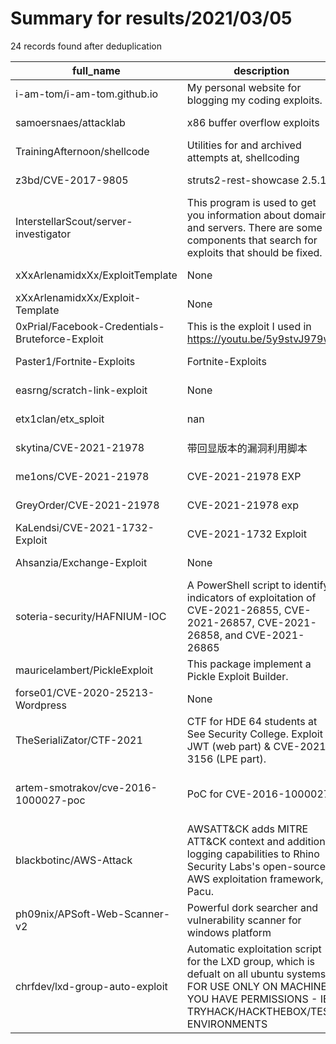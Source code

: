 
# Summary for results/2021/03/05
    
24 records found after deduplication

| full_name | description | html_url | matched_list | matched_count | pushed_at | size | stargazers_count | language | forks_count |
|-------------------------------------------------|-----------------------------------------------------------------------------------------------------------------------------------------------------------------------------------|--------------------------------------------------------------------|-------------------------------------------|-----------------|---------------------------|--------|--------------------|------------|---------------|
| i-am-tom/i-am-tom.github.io | My personal website for blogging my coding exploits. | https://github.com/i-am-tom/i-am-tom.github.io | ['exploit'] | 1 | 2021-03-05 10:48:57+00:00 | 28146 | 4 | JavaScript | 2 |
| samoersnaes/attacklab | x86 buffer overflow exploits | https://github.com/samoersnaes/attacklab | ['exploit'] | 1 | 2021-03-05 09:43:25+00:00 | 83 | 0 | Makefile | 0 |
| TrainingAfternoon/shellcode | Utilities for and archived attempts at, shellcoding | https://github.com/TrainingAfternoon/shellcode | ['shellcode'] | 1 | 2021-03-05 23:47:50+00:00 | 1 | 0 | Shell | 0 |
| z3bd/CVE-2017-9805 | struts2-rest-showcase 2.5.10 | https://github.com/z3bd/CVE-2017-9805 | ['cve-2'] | 1 | 2021-03-05 23:26:30+00:00 | 8929 | 0 | Python | 0 |
| InterstellarScout/server-investigator | This program is used to get you information about domains and servers. There are some components that search for exploits that should be fixed. | https://github.com/InterstellarScout/server-investigator | ['exploit'] | 1 | 2021-03-05 21:39:21+00:00 | 7 | 0 | Shell | 0 |
| xXxArlenamidxXx/ExploitTemplate | None | https://github.com/xXxArlenamidxXx/ExploitTemplate | ['exploit'] | 1 | 2021-03-05 21:05:51+00:00 | 7396 | 0 | C# | 0 |
| xXxArlenamidxXx/Exploit-Template | None | https://github.com/xXxArlenamidxXx/Exploit-Template | ['exploit'] | 1 | 2021-03-05 20:57:39+00:00 | 0 | 0 | | 0 |
| 0xPrial/Facebook-Credentials-Bruteforce-Exploit | This is the exploit I used in https://youtu.be/5y9stvJ979w | https://github.com/0xPrial/Facebook-Credentials-Bruteforce-Exploit | ['exploit'] | 1 | 2021-03-05 19:09:15+00:00 | 1064 | 2 | Python | 0 |
| Paster1/Fortnite-Exploits | Fortnite-Exploits | https://github.com/Paster1/Fortnite-Exploits | ['exploit'] | 1 | 2021-03-05 17:01:18+00:00 | 1 | 0 | | 0 |
| easrng/scratch-link-exploit | None | https://github.com/easrng/scratch-link-exploit | ['exploit'] | 1 | 2021-03-05 15:51:19+00:00 | 1 | 0 | Shell | 0 |
| etx1clan/etx_sploit | nan | https://github.com/etx1clan/etx_sploit | ['sploit'] | 1 | 2021-03-05 12:38:30+00:00 | 1 | 0 | nan | 0 |
| skytina/CVE-2021-21978 | 带回显版本的漏洞利用脚本 | https://github.com/skytina/CVE-2021-21978 | ['cve-2'] | 1 | 2021-03-05 11:09:06+00:00 | 247 | 22 | Python | 4 |
| me1ons/CVE-2021-21978 | CVE-2021-21978 EXP | https://github.com/me1ons/CVE-2021-21978 | ['cve-2'] | 1 | 2021-03-05 04:42:17+00:00 | 79 | 5 | Python | 4 |
| GreyOrder/CVE-2021-21978 | CVE-2021-21978 exp | https://github.com/GreyOrder/CVE-2021-21978 | ['cve-2'] | 1 | 2021-03-05 04:22:26+00:00 | 13 | 20 | Go | 18 |
| KaLendsi/CVE-2021-1732-Exploit | CVE-2021-1732 Exploit | https://github.com/KaLendsi/CVE-2021-1732-Exploit | ['cve-2', 'exploit'] | 2 | 2021-03-05 03:10:26+00:00 | 1281 | 325 | C++ | 82 |
| Ahsanzia/Exchange-Exploit | None | https://github.com/Ahsanzia/Exchange-Exploit | ['exploit'] | 1 | 2021-03-05 10:50:35+00:00 | 4 | 5 | Lua | 1 |
| soteria-security/HAFNIUM-IOC | A PowerShell script to identify indicators of exploitation of CVE-2021-26855, CVE-2021-26857, CVE-2021-26858, and CVE-2021-26865 | https://github.com/soteria-security/HAFNIUM-IOC | ['exploit'] | 1 | 2021-03-05 17:09:01+00:00 | 15 | 20 | PowerShell | 1 |
| mauricelambert/PickleExploit | This package implement a Pickle Exploit Builder. | https://github.com/mauricelambert/PickleExploit | ['exploit'] | 1 | 2021-03-05 21:35:11+00:00 | 29 | 0 | Python | 0 |
| forse01/CVE-2020-25213-Wordpress | None | https://github.com/forse01/CVE-2020-25213-Wordpress | ['cve-2'] | 1 | 2021-03-05 02:31:41+00:00 | 75852 | 0 | PHP | 0 |
| TheSerialiZator/CTF-2021 | CTF for HDE 64 students at See Security College. Exploit a JWT (web part) & CVE-2021-3156 (LPE part). | https://github.com/TheSerialiZator/CTF-2021 | ['exploit'] | 1 | 2021-03-05 16:22:09+00:00 | 8653 | 0 | CSS | 0 |
| artem-smotrakov/cve-2016-1000027-poc | PoC for CVE-2016-1000027 | https://github.com/artem-smotrakov/cve-2016-1000027-poc | ['cve poc', 'cve-2', 'vulnerability poc'] | 3 | 2021-03-05 21:52:06+00:00 | 19 | 0 | Java | 0 |
| blackbotinc/AWS-Attack | AWSATT&CK adds MITRE ATT&CK context and additional logging capabilities to Rhino Security Labs's open-source AWS exploitation framework, Pacu. | https://github.com/blackbotinc/AWS-Attack | ['exploit'] | 1 | 2021-03-05 12:44:30+00:00 | 269 | 13 | Python | 5 |
| ph09nix/APSoft-Web-Scanner-v2 | Powerful dork searcher and vulnerability scanner for windows platform | https://github.com/ph09nix/APSoft-Web-Scanner-v2 | ['exploit'] | 1 | 2021-03-05 08:17:45+00:00 | 1885 | 87 | C# | 20 |
| chrfdev/lxd-group-auto-exploit | Automatic exploitation script for the LXD group, which is defualt on all ubuntu systems. FOR USE ONLY ON MACHINES YOU HAVE PERMISSIONS - IE TRYHACK/HACKTHEBOX/TEST ENVIRONMENTS | https://github.com/chrfdev/lxd-group-auto-exploit | ['exploit'] | 1 | 2021-03-05 21:36:06+00:00 | 3182 | 1 | | 0 |

